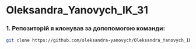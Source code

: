 # Oleksandra_Yanovych_IK_31
### 1. Репозиторій я клонував за допопомогою команди:
```sh
git clone https://github.com/oleksandra-yanovych/Oleksandra_Yanovych_IK_31.git
```
